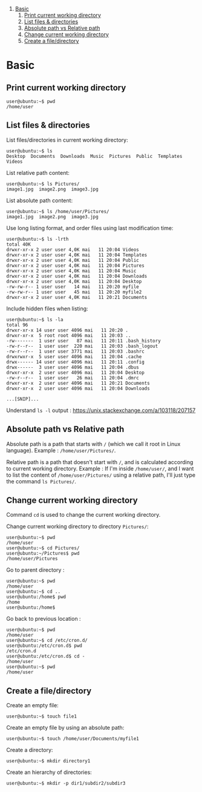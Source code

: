 1. [Basic](#basic)
   1. [Print current working directory](#print-current-working-directory)
   2. [List files & directories](#list-files--directories)
   3. [Absolute path vs Relative path](#absolute-path-vs-relative-path)
   4. [Change current working directory](#change-current-working-directory)
   5. [Create a file/directory](#create-a-filedirectory)


# Basic

## Print current working directory
```console
user@ubuntu:~$ pwd
/home/user
```

## List files & directories
List files/directories in current working directory:
```console
user@ubuntu:~$ ls
Desktop  Documents  Downloads  Music  Pictures  Public  Templates  Videos
```

List relative path content:
```console
user@ubuntu:~$ ls Pictures/
image1.jpg  image2.png  image3.jpg
```

List absolute path content:
```console
user@ubuntu:~$ ls /home/user/Pictures/
image1.jpg  image2.png  image3.jpg
```

Use long listing format, and order files using last modification time:
```console
user@ubuntu:~$ ls -lrth
total 40K
drwxr-xr-x 2 user user 4,0K mai   11 20:04 Videos
drwxr-xr-x 2 user user 4,0K mai   11 20:04 Templates
drwxr-xr-x 2 user user 4,0K mai   11 20:04 Public
drwxr-xr-x 2 user user 4,0K mai   11 20:04 Pictures
drwxr-xr-x 2 user user 4,0K mai   11 20:04 Music
drwxr-xr-x 2 user user 4,0K mai   11 20:04 Downloads
drwxr-xr-x 2 user user 4,0K mai   11 20:04 Desktop
-rw-rw-r-- 1 user user   14 mai   11 20:20 myfile
-rw-rw-r-- 1 user user   45 mai   11 20:20 myfile2
drwxr-xr-x 2 user user 4,0K mai   11 20:21 Documents
```

Include hidden files when listing:
```console
user@ubuntu:~$ ls -la
total 96
drwxr-xr-x 14 user user 4096 mai   11 20:20 .
drwxr-xr-x  5 root root 4096 mai   11 20:03 ..
-rw-------  1 user user   87 mai   11 20:11 .bash_history
-rw-r--r--  1 user user  220 mai   11 20:03 .bash_logout
-rw-r--r--  1 user user 3771 mai   11 20:03 .bashrc
drwxrwxr-x  5 user user 4096 mai   11 20:04 .cache
drwx------ 14 user user 4096 mai   11 20:11 .config
drwx------  3 user user 4096 mai   11 20:04 .dbus
drwxr-xr-x  2 user user 4096 mai   11 20:04 Desktop
-rw-r--r--  1 user user   26 mai   11 20:04 .dmrc
drwxr-xr-x  2 user user 4096 mai   11 20:21 Documents
drwxr-xr-x  2 user user 4096 mai   11 20:04 Downloads

...[SNIP]...
```

Understand `ls -l` output : https://unix.stackexchange.com/a/103118/207157


## Absolute path vs Relative path
Absolute path is a path that starts with `/` (which we call it root in Linux language). Example : `/home/user/Pictures/`.

Relative path is a path that doesn't start with `/`, and is calculated according to current working directory. Example : If I'm inside `/home/user/`, and I want to list the content of `/home/user/Pictures/` using a relative path, I'll just type the command `ls Pictures/`.


## Change current working directory
Command `cd` is used to change the current working directory.

Change current working directory to directory `Pictures/`:
```console
user@ubuntu:~$ pwd
/home/user
user@ubuntu:~$ cd Pictures/
user@ubuntu:~/Pictures$ pwd
/home/user/Pictures
```

Go to parent directory :
```console
user@ubuntu:~$ pwd
/home/user
user@ubuntu:~$ cd ..
user@ubuntu:/home$ pwd
/home
user@ubuntu:/home$ 
```

Go back to previous location :
```console
user@ubuntu:~$ pwd
/home/user
user@ubuntu:~$ cd /etc/cron.d/
user@ubuntu:/etc/cron.d$ pwd
/etc/cron.d
user@ubuntu:/etc/cron.d$ cd -
/home/user
user@ubuntu:~$ pwd
/home/user
```

## Create a file/directory
Create an empty file:
```console
user@ubuntu:~$ touch file1
```

Create an empty file by using an absolute path:
```console
user@ubuntu:~$ touch /home/user/Documents/myfile1
```

Create a directory:
```console
user@ubuntu:~$ mkdir directory1
```

Create an hierarchy of directories:
```console
user@ubuntu:~$ mkdir -p dir1/subdir2/subdir3
```